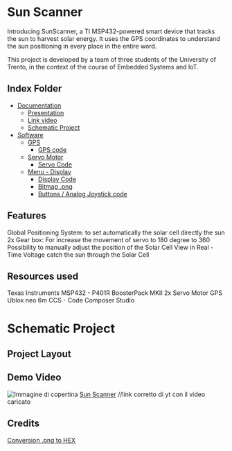 # Sun Scanner

Introducing SunScanner, a TI MSP432-powered smart device that tracks the sun to harvest solar energy.
It uses the GPS coordinates to understand the sun positioning in every place in the entire word.

This project is developed by a team of three students of the University of Trento, in the context of the course of Embedded Systems and IoT.


## Index Folder

- [Documentation](link)
  - [Presentation](link)
  - [Link video](link)
  - [Schematic Project](link)
- [Software](link)
  - [GPS](link)
    - [GPS code](link)
  - [Servo Motor](link)
    - [Servo Code](link)
  - [Menu - Display](link)
    - [Display Code](link)
    - [Bitmap .png](link)
    - [Buttons / Analog Joystick code](link)


## Features

Global Positioning System: to set automatically the solar cell directly the sun
2x Gear box: For increase the movement of servo to 180 degree to 360
Possibility to manually adjust the position of the Solar Cell
View in Real - Time Voltage catch the sun through the Solar Cell


## Resources used

Texas Instruments MSP432 - P401R
BoosterPack MKII
2x Servo Motor
GPS Ublox neo 6m
CCS - Code Composer Studio


# Schematic Project







## Project Layout




## Demo Video

![Immagine di copertina](link)
[Sun Scanner](https://youtube.com)   //link corretto di yt con il video caricato


## Credits

[Conversion .png to HEX](link)

